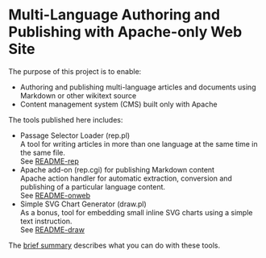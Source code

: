 # Multi-Language Authoring and Publishing with Apache-only Web Site

The purpose of this project is to enable:

- Authoring and publishing multi-language articles and documents using Markdown or other wikitext source
- Content management system (CMS) built only with Apache

The tools published here includes:

- Passage Selector Loader (rep.pl)  
A tool for writing articles in more than one language at the same time in the same file.  
See [README-rep](README-rep.md)
- Apache add-on (rep.cgi) for publishing Markdown content  
Apache action handler for automatic extraction, conversion and publishing of a particular language content.  
See [README-onweb](README-onweb.md)
- Simple SVG Chart Generator (draw.pl)  
As a bonus, tool for embedding small inline SVG charts using a simple text instruction.  
See [README-draw](README-draw.md)

The [brief summary](http://www.kobu.com/getaheta) describes what you can do with these tools.
